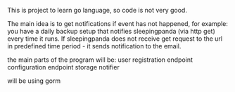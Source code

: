This is project to learn go language, so code is not very good.

The main idea is to get notifications if event has not happened, for example:
you have a daily backup setup that notifies sleepingpanda (via http get)
every time it runs. If sleepingpanda does not receive get request to the url
in predefined time period - it sends notification to the email.

the main parts of the program will be:
user registration
endpoint configuration
endpoint storage
notifier

will be using gorm
